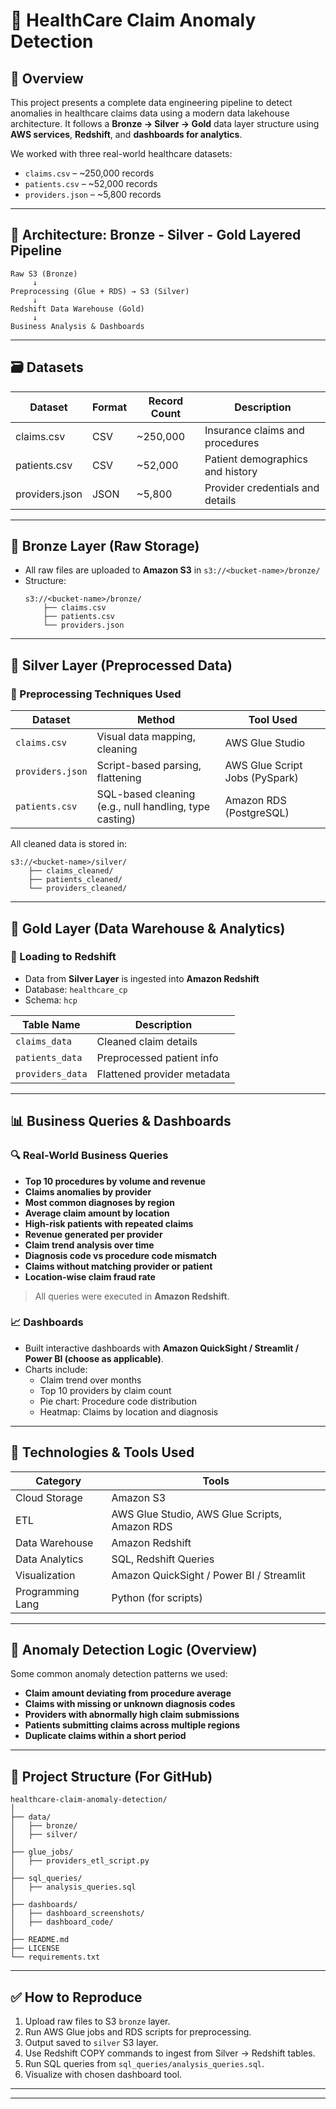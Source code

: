 # 🏥 HealthCare Claim Anomaly Detection

## 📌 Overview

This project presents a complete data engineering pipeline to detect anomalies in healthcare claims data using a modern data lakehouse architecture. It follows a **Bronze → Silver → Gold** data layer structure using **AWS services**, **Redshift**, and **dashboards for analytics**.

We worked with three real-world healthcare datasets:
- `claims.csv` – ~250,000 records
- `patients.csv` – ~52,000 records
- `providers.json` – ~5,800 records

---

## 🧱 Architecture: Bronze - Silver - Gold Layered Pipeline

```
Raw S3 (Bronze) 
     ↓
Preprocessing (Glue + RDS) → S3 (Silver)
     ↓
Redshift Data Warehouse (Gold)
     ↓
Business Analysis & Dashboards
```

---

## 🗃️ Datasets

| Dataset       | Format | Record Count | Description                      |
|---------------|--------|--------------|----------------------------------|
| claims.csv    | CSV    | ~250,000     | Insurance claims and procedures  |
| patients.csv  | CSV    | ~52,000      | Patient demographics and history |
| providers.json| JSON   | ~5,800       | Provider credentials and details |

---

## 🥉 Bronze Layer (Raw Storage)

- All raw files are uploaded to **Amazon S3** in `s3://<bucket-name>/bronze/`
- Structure:
  ```
  s3://<bucket-name>/bronze/
      ├── claims.csv
      ├── patients.csv
      └── providers.json
  ```

---

## 🥈 Silver Layer (Preprocessed Data)

### 🔧 Preprocessing Techniques Used

| Dataset       | Method                  | Tool Used       |
|---------------|--------------------------|------------------|
| `claims.csv`  | Visual data mapping, cleaning | AWS Glue Studio |
| `providers.json`| Script-based parsing, flattening | AWS Glue Script Jobs (PySpark) |
| `patients.csv`| SQL-based cleaning (e.g., null handling, type casting) | Amazon RDS (PostgreSQL) |

All cleaned data is stored in:
```
s3://<bucket-name>/silver/
    ├── claims_cleaned/
    ├── patients_cleaned/
    └── providers_cleaned/
```

---

## 🥇 Gold Layer (Data Warehouse & Analytics)

### 🔄 Loading to Redshift

- Data from **Silver Layer** is ingested into **Amazon Redshift**
- Database: `healthcare_cp`
- Schema: `hcp`

| Table Name       | Description                  |
|------------------|------------------------------|
| `claims_data`    | Cleaned claim details        |
| `patients_data`  | Preprocessed patient info    |
| `providers_data` | Flattened provider metadata  |

---

## 📊 Business Queries & Dashboards

### 🔍 Real-World Business Queries

- **Top 10 procedures by volume and revenue**
- **Claims anomalies by provider**
- **Most common diagnoses by region**
- **Average claim amount by location**
- **High-risk patients with repeated claims**
- **Revenue generated per provider**
- **Claim trend analysis over time**
- **Diagnosis code vs procedure code mismatch**
- **Claims without matching provider or patient**
- **Location-wise claim fraud rate**

> All queries were executed in **Amazon Redshift**.

### 📈 Dashboards

- Built interactive dashboards with **Amazon QuickSight / Streamlit / Power BI (choose as applicable)**.
- Charts include:
  - Claim trend over months
  - Top 10 providers by claim count
  - Pie chart: Procedure code distribution
  - Heatmap: Claims by location and diagnosis

---

## 🚀 Technologies & Tools Used

| Category         | Tools                         |
|------------------|-------------------------------|
| Cloud Storage    | Amazon S3                     |
| ETL              | AWS Glue Studio, AWS Glue Scripts, Amazon RDS |
| Data Warehouse   | Amazon Redshift               |
| Data Analytics   | SQL, Redshift Queries         |
| Visualization    | Amazon QuickSight / Power BI / Streamlit |
| Programming Lang | Python (for scripts)          |

---

## 🧼 Anomaly Detection Logic (Overview)

Some common anomaly detection patterns we used:
- **Claim amount deviating from procedure average**
- **Claims with missing or unknown diagnosis codes**
- **Providers with abnormally high claim submissions**
- **Patients submitting claims across multiple regions**
- **Duplicate claims within a short period**

---

## 📁 Project Structure (For GitHub)

```
healthcare-claim-anomaly-detection/
│
├── data/
│   ├── bronze/
│   ├── silver/
│
├── glue_jobs/
│   ├── providers_etl_script.py
│
├── sql_queries/
│   ├── analysis_queries.sql
│
├── dashboards/
│   ├── dashboard_screenshots/
│   ├── dashboard_code/
│
├── README.md
├── LICENSE
└── requirements.txt
```

---

## ✅ How to Reproduce

1. Upload raw files to S3 `bronze` layer.
2. Run AWS Glue jobs and RDS scripts for preprocessing.
3. Output saved to `silver` S3 layer.
4. Use Redshift COPY commands to ingest from Silver → Redshift tables.
5. Run SQL queries from `sql_queries/analysis_queries.sql`.
6. Visualize with chosen dashboard tool.

---

<!-- ## 📬 Contact

For questions or collaboration, reach out to:

**Gowri Swetha**  
Email: your_email@example.com  
LinkedIn: [linkedin.com/in/your-profile](https://linkedin.com/in/your-profile) -->

---
<!-- 
## 📄 License

This project is licensed under the [MIT License](./LICENSE). -->
